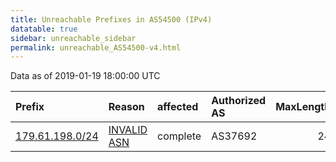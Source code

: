 ```yaml
---
title: Unreachable Prefixes in AS54500 (IPv4)
datatable: true
sidebar: unreachable_sidebar
permalink: unreachable_AS54500-v4.html
---
```


Data as of 2019-01-19 18:00:00 UTC


<div class="datatable-begin"></div>

| Prefix                                                   | Reason                                                                                                 | affected   | Authorized AS   |   MaxLength | Anchor                                         |   unreachable /24s |
|:---------------------------------------------------------|:-------------------------------------------------------------------------------------------------------|:-----------|:----------------|------------:|:-----------------------------------------------|-------------------:|
| [179.61.198.0/24](https://stat.ripe.net/179.61.198.0/24) | [INVALID ASN](https://rpki-validator.ripe.net/announcement-preview?asn=AS54500&prefix=179.61.198.0/24) | complete   | AS37692         |          24 | [LACNIC](unreachable_LACNIC_RPKI_Root-v4.html) |                  1 |

<div class="datatable-end"></div>